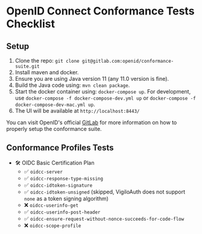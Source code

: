 # OpenID Connect Conformance Tests Checklist

## Setup
1. Clone the repo: `git clone git@gitlab.com:openid/conformance-suite.git`
2. Install maven and docker.
3. Ensure you are using Java version 11 (any 11.0 version is fine).
4. Build the Java code using: `mvn clean package`.
5. Start the docker container using: `docker-compose up`. For development, use `docker-compose -f docker-compose-dev.yml up` or `docker-compose -f docker-compose-dev-mac.yml up`.
6. The UI will be available at `http://localhost:8443/`

You can visit OpenID's official [GitLab](https://gitlab.com/openid/conformance-suite/-/wikis/Developers/Build-&-Run) for more information on how to properly setup the conformance suite.

## Conformance Profiles Tests
- 🛠️ OIDC Basic Certification Plan
    - ✅ `oidcc-server`
    - ✅ `oidcc-response-type-missing`
    - ✅ `oidcc-idtoken-signature`
    - ✅ `oidcc-idtoken-unsigned` (skipped, VigiloAuth does not support `none` as a token signing algorithm)
    - ❌ `oidcc-userinfo-get`
    - ✅ `oidcc-userinfo-post-header`
    - ✅ `oidcc-ensure-request-without-nonce-succeeds-for-code-flow`
    - ❌ `oidcc-scope-profile`
